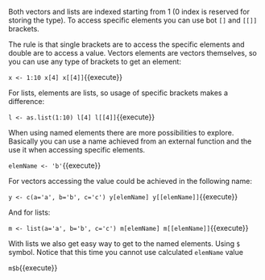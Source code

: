 Both vectors and lists are indexed starting from 1 (0 index is reserved for storing the type). To access specific elements you can use bot `[]` and `[[]]` brackets.

The rule is that single brackets are to access the specific elements and double are to access a value. Vectors elements are vectors themselves, so you can use any type of brackets to get an element:

`x <- 1:10
x[4]
x[[4]]`{{execute}}

For lists, elements are lists, so usage of specific brackets makes a difference:

`l <- as.list(1:10)
l[4]
l[[4]]`{{execute}}

When using named elements there are more possibilities to explore. Basically you can use a name achieved from an external function and the use it when accessing specific elements.

`elemName <- 'b'`{{execute}}

For vectors accessing the value could be achieved in the following name:

`y <- c(a='a', b='b', c='c')
y[elemName]
y[[elemName]]`{{execute}}

And for lists:

`m <- list(a='a', b='b', c='c')
m[elemName]
m[[elemName]]`{{execute}}

With lists we also get easy way to get to the named elements. Using `$` symbol. Notice that this time you cannot use calculated `elemName` value

`m$b`{{execute}}
